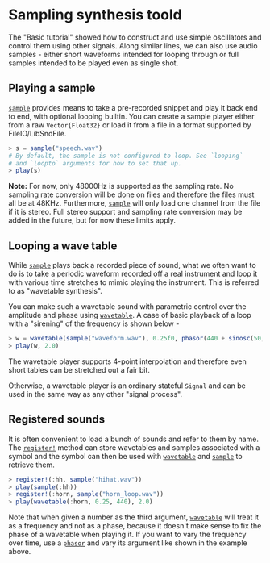 # Sampling synthesis toold

The "Basic tutorial" showed how to construct and use simple
oscillators and control them using other signals. Along similar
lines, we can also use audio samples - either short waveforms
intended for looping through or full samples intended to be
played even as single shot.

## Playing a sample

[`sample`](@ref) provides means to take a pre-recorded snippet
and play it back end to end, with optional looping builtin.
You can create a sample player either from a raw `Vector{Float32}`
or load it from a file in a format supported by FileIO/LibSndFile.

```julia
> s = sample("speech.wav")
# By default, the sample is not configured to loop. See `looping`
# and `loopto` arguments for how to set that up.
> play(s)
```

**Note:** For now, only 48000Hz is supported as the sampling rate.
No sampling rate conversion will be done on files and therefore the
files must all be at 48KHz. Furthermore, [`sample`](@ref) will only
load one channel from the file if it is stereo. Full stereo support
and sampling rate conversion may be added in the future, but for now
these limits apply.

## Looping a wave table

While [`sample`](@ref) plays back a recorded piece of sound,
what we often want to do is to take a periodic waveform recorded
off a real instrument and loop it with various time stretches 
to mimic playing the instrument. This is referred to as "wavetable synthesis".

You can make such a wavetable sound with parametric control over the
amplitude and phase using [`wavetable`](@ref). A case of basic playback
of a loop with a "sirening" of the frequency is shown below -

```julia
> w = wavetable(sample("waveform.wav"), 0.25f0, phasor(440 + sinosc(50, 10)))
> play(w, 2.0)
```

The wavetable player supports 4-point interpolation and therefore 
even short tables can be stretched out a fair bit.

Otherwise, a wavetable player is an ordinary stateful `Signal` and can be used
in the same way as any other "signal process".

## Registered sounds

It is often convenient to load a bunch of sounds and refer to them by name. The
[`register!`](@ref) method can store wavetables and samples associated with a
symbol and the symbol can then be used with [`wavetable`](@ref) and
[`sample`](@ref) to retrieve them.

```julia
> register!(:hh, sample("hihat.wav"))
> play(sample(:hh))
> register!(:horn, sample("horn_loop.wav"))
> play(wavetable(:horn, 0.25, 440), 2.0)
```

Note that when given a number as the third argument, [`wavetable`](@ref)
will treat it as a frequency and not as a phase, because it doesn't make
sense to fix the phase of a wavetable when playing it. If you want to vary
the frequency over time, use a [`phasor`](@ref) and vary its argument
like shown in the example above.


